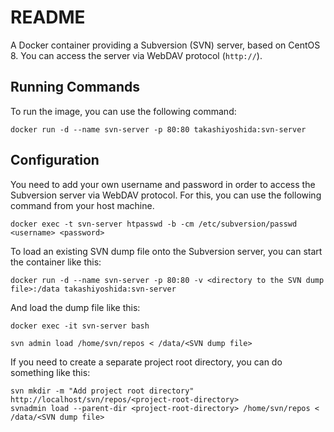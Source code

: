 # README

A Docker container providing a Subversion (SVN) server, based on CentOS 8. You can access the server via WebDAV protocol (`http://`).

## Running Commands

To run the image, you can use the following command:

```
docker run -d --name svn-server -p 80:80 takashiyoshida:svn-server
```

## Configuration

You need to add your own username and password in order to access the Subversion server via WebDAV protocol. For this, you can use the following command from your host machine.

```
docker exec -t svn-server htpasswd -b -cm /etc/subversion/passwd <username> <password>
```

To load an existing SVN dump file onto the Subversion server, you can start the container like this:

```
docker run -d --name svn-server -p 80:80 -v <directory to the SVN dump file>:/data takashiyoshida:svn-server
```

And load the dump file like this:

```
docker exec -it svn-server bash
```

```
svn admin load /home/svn/repos < /data/<SVN dump file>
```

If you need to create a separate project root directory, you can do something like this:

```
svn mkdir -m "Add project root directory" http://localhost/svn/repos/<project-root-directory>
svnadmin load --parent-dir <project-root-directory> /home/svn/repos < /data/<SVN dump file>
```

